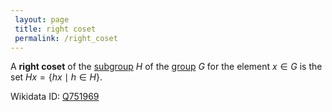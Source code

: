 ```yaml
---
 layout: page
 title: right coset
 permalink: /right_coset
---
```

A **right coset** of the [subgroup](https://defsmath.github.io/DefsMath/subgroup) $H$ of the [group](https://defsmath.github.io/DefsMath/group) $G$ for the element $x\in G$ is the set $Hx = \{hx\mid h \in H\}$.

Wikidata ID: [Q751969](https://www.wikidata.org/wiki/Q751969)
